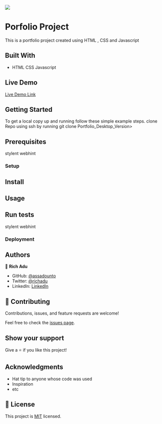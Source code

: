 ![](https://img.shields.io/badge/Microverse-blueviolet)

# Porfolio Project

 This is a portfolio project created using HTML , CSS and Javascript
 


## Built With

- HTML CSS Javascript

## Live Demo 

[Live Demo Link](https://assadounto.github.io/Portfolio_Deskstop_Version/)


## Getting Started


To get a local copy up and running follow these simple example steps.
clone Repo using ssh by running git clone Portfolio_Desktop_Version>

## Prerequisites
stylent
webhint 

### Setup

## Install

## Usage

## Run tests
stylent
webhint 

### Deployment



## Authors

👤 **Rich Adu**

- GitHub: [@assadounto](https://github.com/assadohonto)
- Twitter: [@richadu](https://twitter.com/twitterhandle)
- LinkedIn: [LinkedIn](https://linkedin.com/in/linkedinhandle)


## 🤝 Contributing

Contributions, issues, and feature requests are welcome!

Feel free to check the [issues page](../../issues/).

## Show your support

Give a ⭐️ if you like this project!

## Acknowledgments

- Hat tip to anyone whose code was used
- Inspiration
- etc

## 📝 License

This project is [MIT](./MIT.md) licensed.
